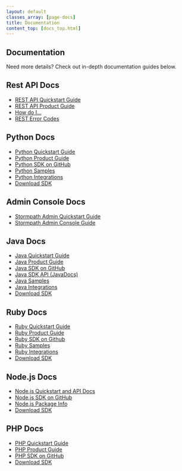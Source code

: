 ```yaml
---
layout: default
classes_array: [page-docs]
title: Documentation
content_top: [docs_top.html]
---
```



<div class="panel-display panel-3col-33-stacked  clearfix">
  <div class="panel-panel panel-col-top">
    <div class="inside"><div class="panel-pane pane-custom pane-1">
      <h2 class="pane-title">Documentation</h2>
      <div class="pane-content">
       <p>Need more details? Check out in-depth documentation guides below.</p>   </div>
     </div>
   </div>
  </div>
  <div class="center-wrapper">
    <div class="panel-panel panel-col-first">
      <div class="inside">
        <div class="panel-pane pane-block pane-menu-menu-docs-restapi">
          <h2 class="pane-title">Rest API Docs</h2>
          <div class="pane-content">
            <ul class="menu">
              <li class="first leaf"><a href="/rest/quickstart" title="">REST API Quickstart Guide</a></li>
              <li class="leaf"><a href="/rest/product-guide" title="">REST API Product Guide</a></li>
              <li class="leaf"><a href="/how-do-i" title="">How do I...</a></li>
              <li class="last leaf"><a href="/errors" title="">REST Error Codes</a></li>
            </ul>
          </div>
        </div>
        <div class="panel-separator">
        </div>
        <div class="panel-pane pane-block pane-menu-menu-docs-python">
          <h2 class="pane-title">Python Docs</h2>
          <div class="pane-content">
            <ul class="menu"><li class="first leaf"><a href="/python/quickstart" title="">Python Quickstart Guide</a></li>
              <li class="leaf"><a href="/python/product-guide" title="">Python Product Guide</a></li>
              <li class="leaf"><a href="https://github.com/stormpath/stormpath-sdk-python" title="">Python SDK on GitHub</a></li>
              <li class="leaf"><a href="/sample-apps/#sample-apps-python-container-jump" title="">Python Samples</a></li>
              <li class="last leaf"><a href="/integrations/#sample-apps-python-container-jump" title="">Python Integrations</a></li>
              <li class="leaf download-sdk"><a href="https://github.com/stormpath/stormpath-sdk-python/archive/master.zip">Download SDK</a></li>
            </ul>  
          </div>
        </div>
        <div class="panel-separator">
        </div>
        <div class="panel-pane pane-block pane-menu-menu-docs-admin-console">
          <h2 class="pane-title">Admin Console Docs</h2>
          <div class="pane-content">
            <ul class="menu"><li class="first leaf"><a href="/console/quickstart" title="">Stormpath Admin Quickstart Guide</a></li>
              <li class="last leaf"><a href="/console/product-guide" title="">Stormpath Admin Console Guide</a></li>
            </ul>  
          </div>
        </div>
      </div>
    </div>
    <div class="panel-panel panel-col">
      <div class="inside">
        <div class="panel-pane pane-block pane-menu-menu-docs-java">
          <h2 class="pane-title">Java Docs</h2>
          <div class="pane-content">
            <ul class="menu">
              <li class="first leaf"><a href="/java/quickstart" title="">Java Quickstart Guide</a></li>
              <li class="leaf"><a href="/java/product-guide" title="">Java Product Guide</a></li>
              <li class="leaf"><a href="https://github.com/stormpath/stormpath-sdk-java" title="">Java SDK on GitHub</a></li>
              <li class="leaf"><a href="/java/apidocs/" title="">Java SDK API (JavaDocs)</a></li>
              <li class="leaf"><a href="/sample-apps/#sample-apps-java-container-jump" title="">Java Samples</a></li>
              <li class="last leaf"><a href="/integrations/#sample-apps-java-container-jump" title="">Java Integrations</a></li>
              <li class="leaf download-sdk"><a href="https://github.com/stormpath/stormpath-sdk-java/archive/master.zip">Download SDK</a></li>
            </ul>  
          </div>
        </div>
        <div class="panel-separator">   
        </div>
        <div class="panel-pane pane-block pane-menu-menu-docs-ruby">
          <h2 class="pane-title">Ruby Docs</h2>
          <div class="pane-content">
            <ul class="menu"><li class="first leaf"><a href="/ruby/quickstart" title="">Ruby Quickstart Guide</a></li>
              <li class="leaf"><a href="/ruby/product-guide" title="">Ruby Product Guide</a></li>
              <li class="leaf"><a href="https://github.com/stormpath/stormpath-sdk-ruby" title="">Ruby SDK on Github</a></li>
              <li class="leaf"><a href="/sample-apps/#sample-apps-ruby-container-jump" title="">Ruby Samples</a></li>
              <li class="last leaf"><a href="/integrations/#sample-apps-ruby-container-jump" title="">Ruby Integrations</a></li>
              <li class="leaf download-sdk"><a href="https://github.com/stormpath/stormpath-sdk-ruby/archive/master.zip">Download SDK</a></li>
            </ul>  
          </div>
        </div>
      </div>
    </div>
    <div class="panel-panel panel-col-last">
      <div class="inside">
        <div class="panel-pane pane-block pane-menu-menu-docs-node">
          <h2 class="pane-title">Node.js Docs</h2>
          <div class="pane-content">
            <ul class="menu">
              <li class="first leaf"><a href="/nodejs/api" title="">Node.js Quickstart and API Docs</a></li>
              <li class="last leaf"><a href="https://github.com/stormpath/stormpath-sdk-node" title="">Node.js SDK on GitHub</a></li>
              <li class="last leaf"><a href="https://www.npmjs.org/package/stormpath" title="">Node.js Package Info</a></li>
              <li class="leaf download-sdk"><a href="https://github.com/stormpath/stormpath-sdk-node/archive/master.zip">Download SDK</a></li>
            </ul>  
          </div>
        </div>
        <div class="panel-separator">
        </div>
        <div class="panel-pane pane-block pane-menu-menu-docs-php">
          <h2 class="pane-title">PHP Docs</h2>
          <div class="pane-content">
            <ul class="menu"><li class="first leaf"><a href="/php/quickstart" title="">PHP Quickstart Guide</a></li>
              <li class="leaf"><a href="/php/product-guide" title="">PHP Product Guide</a></li>
              <li class="last leaf"><a href="https://github.com/stormpath/stormpath-sdk-php" title="">PHP SDK on GitHub</a></li>
              <li class="leaf download-sdk"><a href="https://github.com/stormpath/stormpath-sdk-php/archive/master.zip">Download SDK</a></li>
            </ul>  
          </div>
        </div>
      </div>
    </div>
  </div>
</div>
<!-- block__no_wrapper -->
<!-- region__no_wrapper -->
